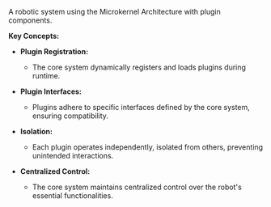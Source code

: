 A robotic system using the Microkernel Architecture with plugin components. 

**Key Concepts:**

- **Plugin Registration:**
  - The core system dynamically registers and loads plugins during runtime.

- **Plugin Interfaces:**
  - Plugins adhere to specific interfaces defined by the core system, ensuring compatibility.

- **Isolation:**
  - Each plugin operates independently, isolated from others, preventing unintended interactions.

- **Centralized Control:**
  - The core system maintains centralized control over the robot's essential functionalities.
